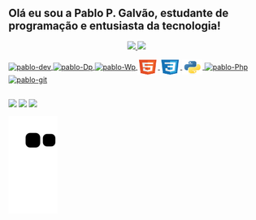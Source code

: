 ## Olá eu sou a Pablo P. Galvão, estudante de programação e entusiasta da tecnologia!
<div align="center">
  
  <a href="https://github.com/galvao614">
  <img height="180em" src="https://github-readme-stats.vercel.app/api?username=pablopgalvao&show_icons=true&theme=highcontrast&include_all_commits=true&count_private=true"/>
   <img height="180em" src="https://github-readme-stats.vercel.app/api/top-langs/?username=pablopgalvao&layout=compact&compact&theme=highcontrast"/>
</div>
  
  
<div style="display: inline_block"><br>
  <img align="center" alt="pablo-dev" height="30" width="40" src="https://cdn.jsdelivr.net/gh/devicons/devicon/icons/devicon/devicon-original.svg">
  <img align="center" alt="pablo-Dp" height="30" width="40" src="https://cdn.jsdelivr.net/gh/devicons/devicon/icons/drupal/drupal-original-wordmark.svg">
  <img align="center" alt="pablo-Wp" height="30" width="40" src="https://cdn.jsdelivr.net/gh/devicons/devicon/icons/wordpress/wordpress-original.svg">
  <!-- <img align="center" alt="pablo-React" height="30" width="40" src="https://raw.githubusercontent.com/devicons/devicon/master/icons/react/react-original.svg"> -->
  <img align="center" alt="pablo-HTML" height="30" width="40" src="https://raw.githubusercontent.com/devicons/devicon/master/icons/html5/html5-original.svg">
  <img align="center" alt="pablo-CSS" height="30" width="40" src="https://raw.githubusercontent.com/devicons/devicon/master/icons/css3/css3-original.svg">
  <img align="center" alt="pablo-Python" height="30" width="40" src="https://raw.githubusercontent.com/devicons/devicon/master/icons/python/python-original.svg">
  <img align="center" alt="pablo-Php" height="30" width="40" src="https://cdn.jsdelivr.net/gh/devicons/devicon/icons/php/php-plain.svg">
  <!-- <img align="center" alt="pablo-Csharp" height="30" width="40" src="https://raw.githubusercontent.com/devicons/devicon/master/icons/csharp/csharp-original.svg"> -->
  <img align="center" alt="pablo-git" height="30" width="40" src="https://cdn.jsdelivr.net/gh/devicons/devicon/icons/git/git-plain-wordmark.svg">
  
 <!--  <img align="right" alt="pablo-pic" height="150" style="border-radius:50px;" src=""> -->
</div>
  
  ##
 
<div> 
  <!-- <a href="" target="_blank"><img src="https://img.shields.io/badge/YouTube-FF0000?style=for-the-badge&logo=youtube&logoColor=white" target="_blank"></a>
  <a href="" target="_blank"><img src="https://img.shields.io/badge/-Instagram-%23E4405F?style=for-the-badge&logo=instagram&logoColor=white" target="_blank"></a>
 	<a href="" target="_blank"><img src="https://img.shields.io/badge/Twitch-9146FF?style=for-the-badge&logo=twitch&logoColor=white" target="_blank"></a> -->
 <a href="https://discord.gg/pDbY76q8Qf" target="_blank"><img src="https://img.shields.io/badge/Discord-7289DA?style=for-the-badge&logo=discord&logoColor=white" target="_blank"></a> 
  <a href = "mailto:el_pablo1@live.com"><img src="https://img.shields.io/badge/Microsoft_Outlook-0078D4?style=for-the-badge&logo=microsoft-outlook&logoColor=white" target="_blank"></a>
  <a href="https://www.linkedin.com/in/pablo-p-galvao/" target="_blank"><img src="https://img.shields.io/badge/-LinkedIn-%230077B5?style=for-the-badge&logo=linkedin&logoColor=white" target="_blank"></a> 
 
  ![Snake animation](https://github.com/rafaballerini/rafaballerini/blob/output/github-contribution-grid-snake.svg)
 
</div>
